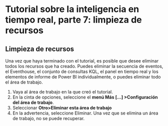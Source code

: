 # Tutorial sobre la inteligencia en tiempo real, parte 7: limpieza de recursos

## Limpieza de recursos

Una vez que haya terminado con el tutorial, es posible que desee eliminar todos los recursos que ha creado. Puedes eliminar la secuencia de eventos, el Eventhouse, el conjunto de consultas KQL, el panel en tiempo real y los elementos de informe de Power BI individualmente, o puedes eliminar todo el área de trabajo.

1. Vaya al área de trabajo en la que creó el tutorial.
2. En la cinta de opciones, seleccione el **menú Más [...] >Configuración del área de trabajo**.
3. Seleccionar **Otro>Eliminar esta área de trabajo**
4. En la advertencia, seleccione Eliminar. Una vez que se elimina un área de trabajo, no se puede recuperar.